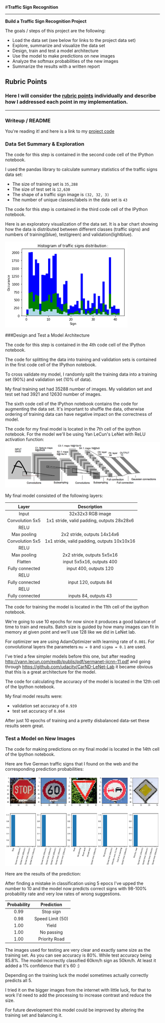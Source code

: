 #**Traffic Sign Recognition** 

---

**Build a Traffic Sign Recognition Project**

The goals / steps of this project are the following:
* Load the data set (see below for links to the project data set)
* Explore, summarize and visualize the data set
* Design, train and test a model architecture
* Use the model to make predictions on new images
* Analyze the softmax probabilities of the new images
* Summarize the results with a written report


[//]: # (Image References)

[data]: ./images/data-distribution.png "Data Distribution"
[lenet]: ./images/lenet.png "LeNet"
[prediction]: ./images/prediction-1.png "5 signs and predictions"

## Rubric Points
### Here I will consider the [rubric points](https://review.udacity.com/#!/rubrics/481/view) individually and describe how I addressed each point in my implementation.  

---
### Writeup / README

You're reading it! and here is a link to my [project code](https://github.com/html5cat/CarND-Traffic-Sign-Classifier-Project/blob/master/Traffic_Sign_Classifier.ipynb)

### Data Set Summary & Exploration

The code for this step is contained in the second code cell of the IPython notebook.  

I used the pandas library to calculate summary statistics of the traffic
signs data set:

* The size of training set is `35,288`
* The size of test set is `12,630`
* The shape of a traffic sign image is `(32, 32, 3)`
* The number of unique classes/labels in the data set is `43`

The code for this step is contained in the third code cell of the IPython notebook.  

Here is an exploratory visualization of the data set. It is a bar chart showing how the data is distributed between different classes (traffic signs) and numbers of training(blue), test(green) and validation(lightblue).

![alt text][data]

###Design and Test a Model Architecture

The code for this step is contained in the 4th code cell of the IPython notebook.

The code for splitting the data into training and validation sets is contained in the first code cell of the IPython notebook.  

To cross validate my model, I randomly split the training data into a training set (90%) and validation set (10% of data).

My final training set had 35288 number of images. My validation set and test set had 3921 and 12630 number of images.

The sixth code cell of the IPython notebook contains the code for augmenting the data set. It's important to shuffle the data, otherwise ordering of training data can have negative impact on the correctness of model.

The code for my final model is located in the 7th cell of the ipython notebook. 
For the model we'll be using Yan LeCun's LeNet with ReLU activation function:
![alt text][lenet]

My final model consisted of the following layers:

| Layer         		|     Description	        					| 
|:---------------------:|:---------------------------------------------:| 
| Input         		| 32x32x3 RGB image   							| 
| Convolution 5x5     	| 1x1 stride, valid padding, outputs 28x28x6 	|
| RELU					|												|
| Max pooling	      	| 2x2 stride,  outputs 14x14x6 	     			|
| Convolution 5x5     	| 1x1 stride, valid padding, outputs 10x10x16 	|
| RELU					|												|
| Max pooling	      	| 2x2 stride,  outputs 5x5x16   				|
| Flatten       		| input 5x5x16, outputs 400       				|
| Fully connected		| input 400, outputs 120 						|
| RELU					|												|
| Fully connected		| input 120, outputs 84       					|
| RELU					|												|
| Fully connected		| inputs 84, outputs 43  						|
 


The code for training the model is located in the 11th cell of the ipython notebook. 

We're going to use 10 epochs for now since it produces a good balance of time to train and results.
Batch size is guided by how many images can fit in memory at given point and we'll use 128 like we did in LeNet lab.

For optimizer we are using AdamOptimizer with learning rate of `0.001`. 
For convolutional layers the parameters `mu = 0` and `sigma = 0.1` are used.

I've tried a few simpler models before this one, but after reading http://yann.lecun.com/exdb/publis/pdf/sermanet-ijcnn-11.pdf and going through https://github.com/udacity/CarND-LeNet-Lab it became obvious that this is a great architecture for the model.

The code for calculating the accuracy of the model is located in the 12th cell of the Ipython notebook.

My final model results were:
<!-- * training set accuracy of `` -->
* validation set accuracy of `0.939` 
* test set accuracy of `0.864`

After just 10 epochs of training and a pretty disbalanced data-set these results seem great.

### Test a Model on New Images

The code for making predictions on my final model is located in the 14th cell of the Ipython notebook.

Here are five German traffic signs that I found on the web and the corresponding prediction probabilities:

![alt text][prediction] 

Here are the results of the prediction:

After finding a mistake in classification using 5 epocs I've upped the number to 10 and the model now predicts correct signs with 98-100% probability rate and very low rates of wrong suggestions.

| Probability         	|     Prediction	        					| 
|:---------------------:|:---------------------------------------------:| 
| 0.99         			| Stop sign   									| 
| 0.98     				| Speed Limit (50) 								|
| 1.00					| Yield											|
| 1.00	      			| No passing					 				|
| 1.00				    | Priority Road      							|

The images used for testing are very clear and exactly same size as the training set. As you can see accuracy is 80%. While test accuracy being 85.8%. The model incorrectly classified 60km/h sign as 50km/h. At least it added a 1% confidence that it's 60 :) 

Depending on the training luck the model sometimes actually correctly predicts all 5.

I tried it on the bigger images from the internet with little luck, for that to work I'd need to add the processing to increase contrast and reduce the size.

For future development this model could be improved by altering the training set and balancing it.